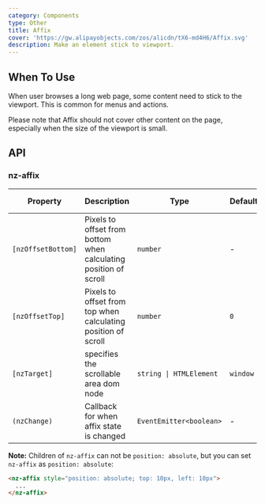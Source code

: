 ```yaml
---
category: Components
type: Other
title: Affix
cover: 'https://gw.alipayobjects.com/zos/alicdn/tX6-md4H6/Affix.svg'
description: Make an element stick to viewport.
---
```



## When To Use

When user browses a long web page, some content need to stick to the viewport. This is common for menus and actions.

Please note that Affix should not cover other content on the page, especially when the size of the viewport is small.


## API

### nz-affix

| Property           | Description                                                      | Type                    | Default  | Global Config |
| ------------------ | ---------------------------------------------------------------- | ----------------------- | -------- | ------------- |
| `[nzOffsetBottom]` | Pixels to offset from bottom when calculating position of scroll | `number`                | -        | ✅             |
| `[nzOffsetTop]`    | Pixels to offset from top when calculating position of scroll    | `number`                | `0`      | ✅             |
| `[nzTarget]`       | specifies the scrollable area dom node                           | `string \| HTMLElement` | `window` |
| `(nzChange)`       | Callback for when affix state is changed                         | `EventEmitter<boolean>` | -        |

**Note:** Children of `nz-affix` can not be `position: absolute`, but you can set `nz-affix` as `position: absolute`:

```html
<nz-affix style="position: absolute; top: 10px, left: 10px">
  ...
</nz-affix>
```
